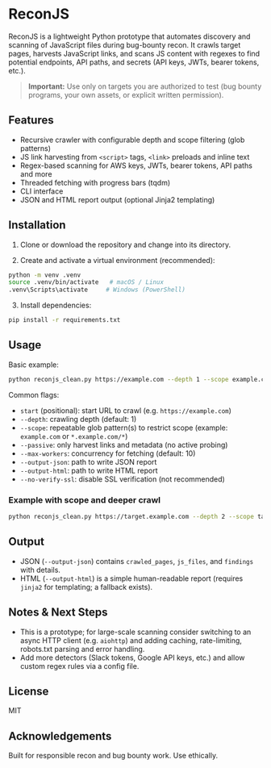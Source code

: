 # ReconJS

ReconJS is a lightweight Python prototype that automates discovery and scanning of JavaScript files during bug-bounty recon. It crawls target pages, harvests JavaScript links, and scans JS content with regexes to find potential endpoints, API paths, and secrets (API keys, JWTs, bearer tokens, etc.).

> **Important:** Use only on targets you are authorized to test (bug bounty programs, your own assets, or explicit written permission).

## Features

* Recursive crawler with configurable depth and scope filtering (glob patterns)
* JS link harvesting from `<script>` tags, `<link>` preloads and inline text
* Regex-based scanning for AWS keys, JWTs, bearer tokens, API paths and more
* Threaded fetching with progress bars (tqdm)
* CLI interface
* JSON and HTML report output (optional Jinja2 templating)

## Installation

1. Clone or download the repository and change into its directory.

2. Create and activate a virtual environment (recommended):

```bash
python -m venv .venv
source .venv/bin/activate   # macOS / Linux
.venv\Scripts\activate     # Windows (PowerShell)
```

3. Install dependencies:

```bash
pip install -r requirements.txt
```

## Usage

Basic example:

```bash
python reconjs_clean.py https://example.com --depth 1 --scope example.com --output-json report.json --output-html report.html
```

Common flags:

* `start` (positional): start URL to crawl (e.g. `https://example.com`)
* `--depth`: crawling depth (default: 1)
* `--scope`: repeatable glob pattern(s) to restrict scope (example: `example.com` or `*.example.com/*`)
* `--passive`: only harvest links and metadata (no active probing)
* `--max-workers`: concurrency for fetching (default: 10)
* `--output-json`: path to write JSON report
* `--output-html`: path to write HTML report
* `--no-verify-ssl`: disable SSL verification (not recommended)

### Example with scope and deeper crawl

```bash
python reconjs_clean.py https://target.example.com --depth 2 --scope target.example.com --output-json findings.json
```

## Output

* JSON (`--output-json`) contains `crawled_pages`, `js_files`, and `findings` with details.
* HTML (`--output-html`) is a simple human-readable report (requires `jinja2` for templating; a fallback exists).

## Notes & Next Steps

* This is a prototype; for large-scale scanning consider switching to an async HTTP client (e.g. `aiohttp`) and adding caching, rate-limiting, robots.txt parsing and error handling.
* Add more detectors (Slack tokens, Google API keys, etc.) and allow custom regex rules via a config file.

## License

MIT

## Acknowledgements

Built for responsible recon and bug bounty work. Use ethically.
